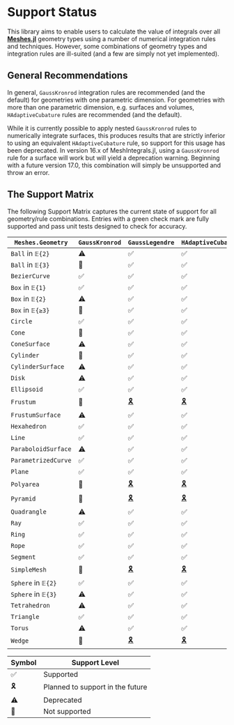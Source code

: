 # Support Status

This library aims to enable users to calculate the value of integrals over all
[**Meshes.jl**](https://github.com/JuliaGeometry/Meshes.jl) geometry types using
a number of numerical integration rules and techniques. However, some combinations
of geometry types and integration rules are ill-suited (and a few are simply not
yet implemented).

## General Recommendations

In general, `GaussKronrod` integration rules are recommended (and the default) for
geometries with one parametric dimension. For geometries with more than one
parametric dimension, e.g. surfaces and volumes, `HAdaptiveCubature` rules are
recommended (and the default).

While it is currently possible to apply nested `GaussKronrod` rules to numerically
integrate surfaces, this produces results that are strictly inferior to using an
equivalent `HAdaptiveCubature` rule, so support for this usage has been deprecated.
In version 16.x of MeshIntegrals.jl, using a `GaussKronrod` rule for a surface
will work but will yield a deprecation warning. Beginning with a future version
17.0, this combination will simply be unsupported and throw an error.

## The Support Matrix

The following Support Matrix captures the current state of support for all geometry/rule
combinations. Entries with a green check mark are fully supported and pass unit tests
designed to check for accuracy.

| `Meshes.Geometry` | `GaussKronrod` | `GaussLegendre` | `HAdaptiveCubature` |
|----------|----------------|---------------|---------------------|
| `Ball` in `𝔼{2}` | ⚠️ | ✅ | ✅ |
| `Ball` in `𝔼{3}` | 🛑 | ✅ | ✅ |
| `BezierCurve` | ✅ | ✅ | ✅ |
| `Box` in `𝔼{1}` | ✅ | ✅ | ✅ |
| `Box` in `𝔼{2}` | ⚠️ | ✅ | ✅ |
| `Box` in `𝔼{≥3}` | 🛑 | ✅ | ✅ |
| `Circle` | ✅ | ✅ | ✅ |
| `Cone` | 🛑 | ✅ | ✅ |
| `ConeSurface` | ⚠️ | ✅ | ✅ |
| `Cylinder` | 🛑 | ✅ | ✅ |
| `CylinderSurface` | ⚠️ | ✅ | ✅ |
| `Disk` | ⚠️ | ✅ | ✅ |
| `Ellipsoid` | ✅ | ✅ | ✅ |
| `Frustum` | 🛑 | [🎗️](https://github.com/JuliaGeometry/MeshIntegrals.jl/issues/28) | [🎗️](https://github.com/JuliaGeometry/MeshIntegrals.jl/issues/28) |
| `FrustumSurface` | ⚠️ | ✅ | ✅ |
| `Hexahedron` | ✅ | ✅ | ✅ |
| `Line` | ✅ | ✅ | ✅ |
| `ParaboloidSurface` | ⚠️ | ✅ | ✅ |
| `ParametrizedCurve` | ✅ | ✅ | ✅ |
| `Plane` | ✅ | ✅ | ✅ |
| `Polyarea` | 🛑 | [🎗️](https://github.com/JuliaGeometry/MeshIntegrals.jl/issues/28) | [🎗️](https://github.com/JuliaGeometry/MeshIntegrals.jl/issues/28) |
| `Pyramid` | 🛑 | [🎗️](https://github.com/JuliaGeometry/MeshIntegrals.jl/issues/28) | [🎗️](https://github.com/JuliaGeometry/MeshIntegrals.jl/issues/28) |
| `Quadrangle` | ⚠️ | ✅ | ✅ |
| `Ray` | ✅ | ✅ | ✅ |
| `Ring` | ✅ | ✅ | ✅ |
| `Rope` | ✅ | ✅ | ✅ |
| `Segment` | ✅ | ✅ | ✅ |
| `SimpleMesh` | 🛑 | [🎗️](https://github.com/JuliaGeometry/MeshIntegrals.jl/issues/27) | [🎗️](https://github.com/JuliaGeometry/MeshIntegrals.jl/issues/27) |
| `Sphere` in `𝔼{2}` | ✅ | ✅ | ✅ |
| `Sphere` in `𝔼{3}` | ⚠️ | ✅ | ✅ |
| `Tetrahedron` | ⚠️ | ✅ | ✅ |
| `Triangle` | ✅ | ✅ | ✅ |
| `Torus` | ⚠️ | ✅ | ✅ |
| `Wedge` | 🛑 | [🎗️](https://github.com/JuliaGeometry/MeshIntegrals.jl/issues/28) | [🎗️](https://github.com/JuliaGeometry/MeshIntegrals.jl/issues/28) |

| Symbol | Support Level |
|--------|---------|
| ✅ | Supported |
| 🎗️ | Planned to support in the future |
| ⚠️ | Deprecated |
| 🛑 | Not supported |
